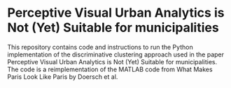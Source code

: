 # Perceptive Visual Urban Analytics is Not (Yet) Suitable for municipalities
This repository contains code and instructions to run the Python implementation of the discriminative clustering approach used in the paper Perceptive Visual Urban Analytics is Not (Yet) Suitable for municipalities. The code is a reimplementation of the MATLAB code from What Makes Paris Look Like Paris by Doersch et al. 

